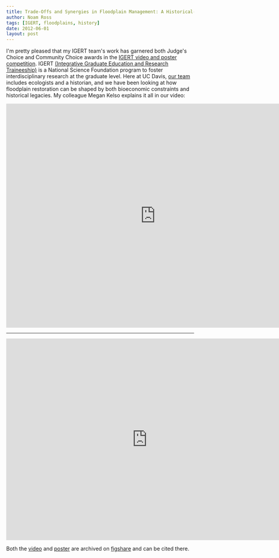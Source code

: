 ```yaml
---
title: Trade-Offs and Synergies in Floodplain Management: A Historical-Ecological Approach
author: Noam Ross
tags: [IGERT, floodplains, history]
date: 2012-06-01
layout: post
--- 
```



I'm pretty pleased that my IGERT team's work has garnered both Judge's
Choice and Community Choice awards in the [IGERT video and poster
competition](http://posterhall.org/igert2012/posters/306). IGERT
[(Integrative Graduate Education and Research
Traineeship)](http://www.igert.org/) is a National Science Foundation
program to foster interdisciplinary research at the graduate level. Here
at UC Davis, [our team](http://reach.ucdavis.edu/people/trainees.html)
includes ecologists and a historian, and we have been looking at how
floodplain restoration can be shaped by both bioeconomic constraints and
historical legacies. My colleague Megan Kelso explains it all in our
video:

<iframe src="http://player.vimeo.com/video/40908428?byline=0&amp;api=1&amp;player_id=vimeo_player_1" width="800" height="600" frameborder="0" webkitAllowFullScreen mozallowfullscreen allowFullScreen></iframe>

* * * * *

<iframe src="http://docs.google.com/gview?url=https://dl.dropbox.com/u/3356641/blogstuff/Ross%20et%20al_Trade-Offs%20and%20Synergies%20in%20Floodplain%20Management_Poster%2020120601.pdf&embedded=true" style="width:756px; height:540px;" frameborder="0"></iframe>

Both the
[video](http://figshare.com/articles/Trade-Offs_and_Synergies_in_Floodplain_Management_-_A_Historical-Ecological_Approach/92041)
and
[poster](http://figshare.com/articles/Trade-Offs_and_Synergies_in_Floodplain_Management_-_A_Historical-Ecological_Approach/92044)
are archived on [figshare](http://figshare.com) and can be cited there.
